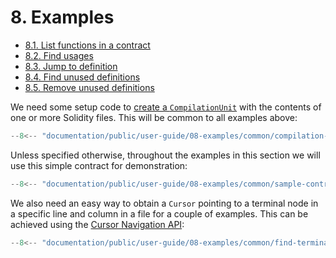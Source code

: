 # 8. Examples

- [8.1. List functions in a contract](./01-list-functions-in-contract/index.md)
- [8.2. Find usages](./02-find-usages/index.md)
- [8.3. Jump to definition](./03-jump-to-definition/index.md)
- [8.4. Find unused definitions](./04-find-unused-definitions/index.md)
- [8.5. Remove unused definitions](./05-remove-unused-definitions/index.md)

We need some setup code to [create a `CompilationUnit`](../07-semantic-analysis/01-compilation-units/index.md) with the contents of one or more Solidity files. This will be common to all examples above:

```ts title="compilation-builder.mts"
--8<-- "documentation/public/user-guide/08-examples/common/compilation-builder.mts"
```

Unless specified otherwise, throughout the examples in this section we will use this simple contract for demonstration:

```ts title="sample-contract.mts"
--8<-- "documentation/public/user-guide/08-examples/common/sample-contract.mts"
```

We also need an easy way to obtain a `Cursor` pointing to a terminal node in a specific line and column in a file for a couple of examples. This can be achieved using the [Cursor Navigation API](../05-syntax-trees/03-navigating-with-cursors/index.md):

```ts title="find-terminal-node-at.mts"
--8<-- "documentation/public/user-guide/08-examples/common/find-terminal-node-at.mts"
```
